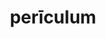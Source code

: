 ---
title: perīculum
meaning: danger
ch: [fourteen, f2, f]
pos: noun
stem: perīcul
genend: ī
abbgender: n.
abbgender2: neut.
gender: neuter
declension: second
---